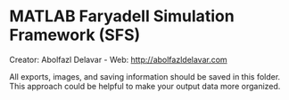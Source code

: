 # MATLAB Faryadell Simulation Framework (SFS)
Creator: Abolfazl Delavar - Web: http://abolfazldelavar.com

All exports, images, and saving information should be saved in this folder. This approach could be helpful to make your output data more organized.